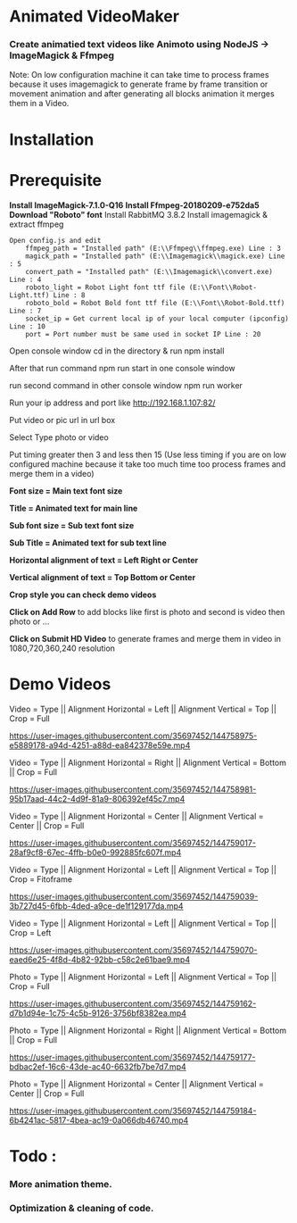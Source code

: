 # Animated VideoMaker
### Create animatied text videos like Animoto using NodeJS -> ImageMagick & Ffmpeg

Note: On low configuration machine it can take time to process frames because it uses imagemagick to generate frame by frame transition or movement animation and after generating all blocks animation it merges them in a Video.
# Installation
# Prerequisite
**Install ImageMagick-7.1.0-Q16**
**Install Ffmpeg-20180209-e752da5**
**Download "Roboto" font**
Install RabbitMQ 3.8.2
Install imagemagick & extract ffmpeg
```
Open config.js and edit
	ffmpeg_path = "Installed path" (E:\\Ffmpeg\\ffmpeg.exe) Line : 3
	magick_path = "Installed path" (E:\\Imagemagick\\magick.exe) Line : 5
	convert_path = "Installed path" (E:\\Imagemagick\\convert.exe) Line : 4
	roboto_light = Robot Light font ttf file (E:\\Font\\Robot-Light.ttf) Line : 8
	roboto_bold = Robot Bold font ttf file (E:\\Font\\Robot-Bold.ttf) Line : 7
	socket_ip = Get current local ip of your local computer (ipconfig) Line : 10
	port = Port number must be same used in socket IP Line : 20
```
Open console window cd in the directory & run npm install
	
After that run command npm run start in one console window
	
run second command in other console window npm run worker
	
Run your ip address and port like http://192.168.1.107:82/

Put video or pic url in url box

Select Type photo or video 

Put timing greater then 3 and less then 15 (Use less timing if you are on low configured machine because it take too much time too process frames and merge them in a video)

**Font size = Main text font size**

**Title = Animated text for main line**

**Sub font size = Sub text font size**

**Sub Title = Animated text for sub text line**

**Horizontal alignment of text = Left Right or Center**

**Vertical alignment of text = Top Bottom or Center**

**Crop style you can check demo videos**

**Click on Add Row** to add blocks like first is photo and second is video then photo or ...

**Click on Submit HD Video** to generate frames and merge them in video in 1080,720,360,240 resolution

# Demo Videos

Video = Type || Alignment Horizontal = Left || Alignment Vertical = Top || Crop = Full

https://user-images.githubusercontent.com/35697452/144758975-e5889178-a94d-4251-a88d-ea842378e59e.mp4

Video = Type || Alignment Horizontal = Right || Alignment Vertical = Bottom || Crop = Full

https://user-images.githubusercontent.com/35697452/144758981-95b17aad-44c2-4d9f-81a9-806392ef45c7.mp4

Video = Type || Alignment Horizontal = Center || Alignment Vertical = Center || Crop = Full

https://user-images.githubusercontent.com/35697452/144759017-28af9cf8-67ec-4ffb-b0e0-992885fc607f.mp4

Video = Type || Alignment Horizontal = Left || Alignment Vertical = Top || Crop = Fitoframe

https://user-images.githubusercontent.com/35697452/144759039-3b727d45-6fbb-4ded-a9ce-de1f129177da.mp4

Video = Type || Alignment Horizontal = Left || Alignment Vertical = Top || Crop = Left

https://user-images.githubusercontent.com/35697452/144759070-eaed6e25-4f8d-4b82-92bb-c58c2e61bae9.mp4

Photo = Type || Alignment Horizontal = Left || Alignment Vertical = Top || Crop = Full

https://user-images.githubusercontent.com/35697452/144759162-d7b1d94e-1c75-4c5b-9126-3756bf8382ea.mp4

Photo = Type || Alignment Horizontal = Right || Alignment Vertical = Bottom || Crop = Full

https://user-images.githubusercontent.com/35697452/144759177-bdbac2ef-16c6-43de-ac40-6632fb7be7d7.mp4

Photo = Type || Alignment Horizontal = Center || Alignment Vertical = Center || Crop = Full

https://user-images.githubusercontent.com/35697452/144759184-6b4241ac-5817-4bea-ac19-0a066db46740.mp4



# Todo :

### More animation theme.

### Optimization & cleaning of code.
